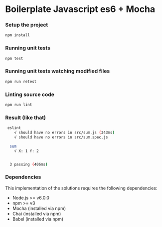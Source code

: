 # Boilerplate Javascript es6 + Mocha

### Setup the project
```bash
npm install
```

### Running unit tests
```bash
npm test
```

### Running unit tests watching modified files
```bash
npm run retest
```

### Linting source code
```bash
npm run lint
```

### Result (like that)
```bash
 eslint
    √ should have no errors in src/sum.js (343ms)
    √ should have no errors in src/sum.spec.js

  sum
    √ X: 1 Y: 2


  3 passing (406ms)
```


### Dependencies
This implementation of the solutions requires the following dependencies:

- Node.js >= v6.0.0
- npm >= v3
- Mocha (installed via npm)
- Chai (installed via npm)
- Babel (installed via npm)
